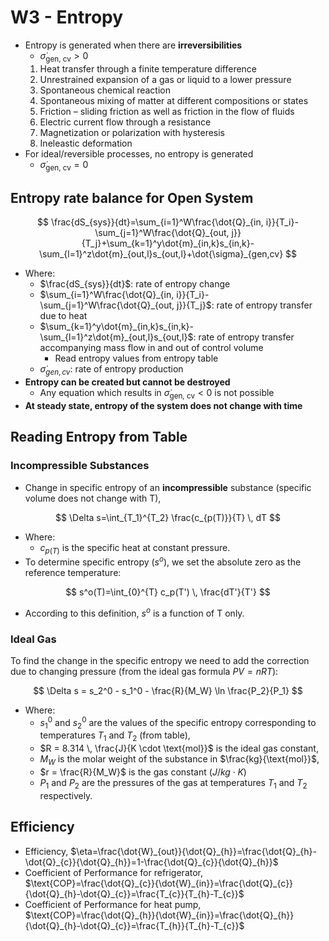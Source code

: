 # W3 - Entropy

- Entropy is generated when there are **irreversibilities**
    - $\dot{\sigma}_\text{gen, cv} > 0$
  1. Heat transfer through a finite temperature difference
  2. Unrestrained expansion of a gas or liquid to a lower pressure
  3. Spontaneous chemical reaction
  4. Spontaneous mixing of matter at different compositions or states
  5. Friction – sliding friction as well as friction in the flow of fluids
  6. Electric current flow through a resistance
  7. Magnetization or polarization with hysteresis
  8. Ineleastic deformation
- For ideal/reversible processes, no entropy is generated
    - $\dot{\sigma}_\text{gen, cv} = 0$

## Entropy rate balance for Open System

$$
\frac{dS_{sys}}{dt}=\sum_{i=1}^W\frac{\dot{Q}_{in, i}}{T_i}-\sum_{j=1}^W\frac{\dot{Q}_{out, j}}{T_j}+\sum_{k=1}^y\dot{m}_{in,k}s_{in,k}-\sum_{l=1}^z\dot{m}_{out,l}s_{out,l}+\dot{\sigma}_{gen,cv}
$$

- Where:
    - $\frac{dS_{sys}}{dt}$: rate of entropy change
    - $\sum_{i=1}^W\frac{\dot{Q}_{in, i}}{T_i}-\sum_{j=1}^W\frac{\dot{Q}_{out, j}}{T_j}$: rate of entropy transfer due to heat
    - $\sum_{k=1}^y\dot{m}_{in,k}s_{in,k}-\sum_{l=1}^z\dot{m}_{out,l}s_{out,l}$: rate of entropy transfer accompanying mass flow in and out of control volume
        - Read entropy values from entropy table
    - $\dot{\sigma}_{gen,cv}$: rate of entropy production
- **Entropy can be created but cannot be destroyed**
    - Any equation which results in $\dot{\sigma}_\text{gen, cv} < 0$ is not possible
- **At steady state, entropy of the system does not change with time**

## Reading Entropy from Table

### Incompressible Substances

- Change in specific entropy of an **incompressible** substance (specific volume does not change with T),

$$
\Delta s=\int_{T_1}^{T_2} \frac{c_{p(T)}}{T} \, dT
$$

- Where:
    - $c_{p(T)}$ is the specific heat at constant pressure.
- To determine specific entropy ($s^o$), we set the absolute zero as the reference temperature:

$$
s^o(T)=\int_{0}^{T} c_p(T') \, \frac{dT'}{T'}
$$

- According to this definition, $s^o$ is a function of T only.

### Ideal Gas

To find the change in the specific entropy we need to add the correction due to changing pressure (from the ideal gas formula $PV = nRT$):

$$
\Delta s = s_2^0 - s_1^0 - \frac{R}{M_W} \ln \frac{P_2}{P_1}
$$

- Where:
    - $s_1^0$ and $s_2^0$ are the values of the specific entropy corresponding to temperatures $T_1$ and $T_2$ (from table),
    - $R = 8.314 \, \frac{J}{K \cdot \text{mol}}$ is the ideal gas constant,
    - $M_W$ is the molar weight of the substance in $\frac{kg}{\text{mol}}$,
    - $r = \frac{R}{M_W}$ is the gas constant $(J/kg \cdot K)$
    - $P_1$ and $P_2$ are the pressures of the gas at temperatures $T_1$ and $T_2$ respectively.

## Efficiency

- Efficiency, $\eta=\frac{\dot{W}_{out}}{\dot{Q}_{h}}=\frac{\dot{Q}_{h}-\dot{Q}_{c}}{\dot{Q}_{h}}=1-\frac{\dot{Q}_{c}}{\dot{Q}_{h}}$
- Coefficient of Performance for refrigerator, $\text{COP}=\frac{\dot{Q}_{c}}{\dot{W}_{in}}=\frac{\dot{Q}_{c}}{\dot{Q}_{h}-\dot{Q}_{c}}=\frac{T_{c}}{T_{h}-T_{c}}$
- Coefficient of Performance for heat pump, $\text{COP}=\frac{\dot{Q}_{h}}{\dot{W}_{in}}=\frac{\dot{Q}_{h}}{\dot{Q}_{h}-\dot{Q}_{c}}=\frac{T_{h}}{T_{h}-T_{c}}$
